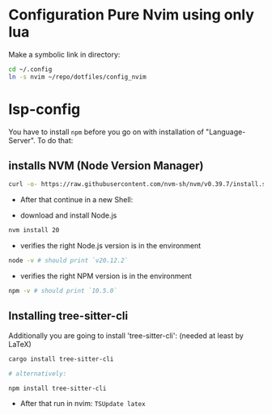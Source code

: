 # Configuration Pure Nvim using only lua

Make a symbolic link in directory:

```sh
cd ~/.config
ln -s nvim ~/repo/dotfiles/config_nvim
```

# lsp-config

You have to install `npm` before you go on with installation of "Language-
Server". To do that:

## installs NVM (Node Version Manager)

```sh
curl -o- https://raw.githubusercontent.com/nvm-sh/nvm/v0.39.7/install.sh | bash
```

* After that continue in a new Shell:

* download and install Node.js

```sh
nvm install 20
```

* verifies the right Node.js version is in the environment

```sh
node -v # should print `v20.12.2`
```

* verifies the right NPM version is in the environment

```sh
npm -v # should print `10.5.0`
```

## Installing tree-sitter-cli

Additionally you are going to install 'tree-sitter-cli': (needed at
least by LaTeX)

```sh
cargo install tree-sitter-cli

# alternatively:

npm install tree-sitter-cli
```

* After that run in nvim: `TSUpdate latex`
